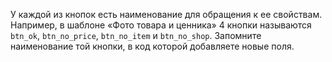 У каждой из кнопок есть наименование для обращения к ее свойствам. Например, в шаблоне «Фото товара и ценника» 4 кнопки называются `btn_ok`, `btn_no_price`, `btn_no_item` и `btn_no_shop`. Запомните наименование той кнопки, в код которой добавляете новые поля.